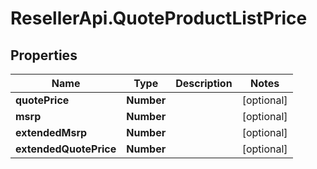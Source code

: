 # ResellerApi.QuoteProductListPrice

## Properties

Name | Type | Description | Notes
------------ | ------------- | ------------- | -------------
**quotePrice** | **Number** |  | [optional] 
**msrp** | **Number** |  | [optional] 
**extendedMsrp** | **Number** |  | [optional] 
**extendedQuotePrice** | **Number** |  | [optional] 


